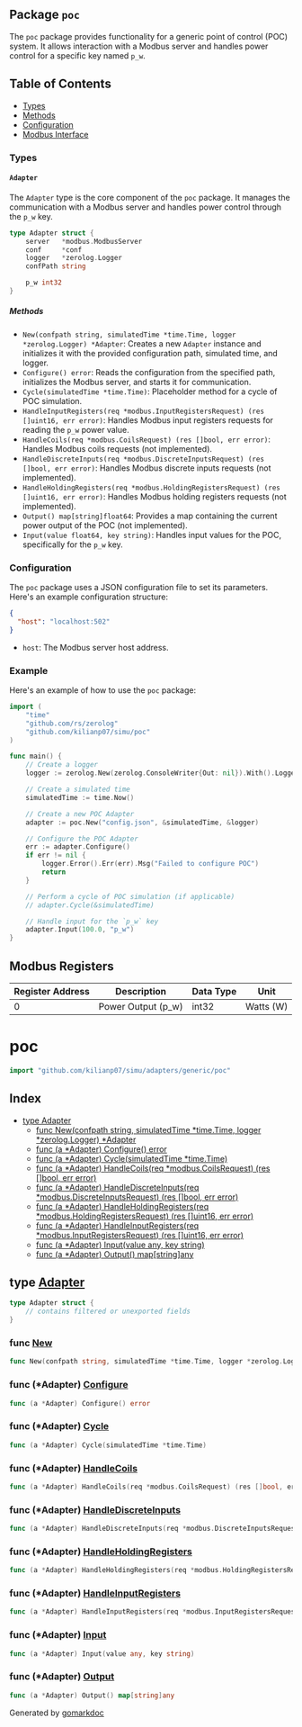 ## Package `poc`

The `poc` package provides functionality for a generic point of control (POC) system. It allows interaction with a Modbus server and handles power control for a specific key named `p_w`.

## Table of Contents
- [Types](#Types)
- [Methods](#Methods)
- [Configuration](#Configuration)
- [Modbus Interface](#modbus-registers)

### Types

#### `Adapter`

The `Adapter` type is the core component of the `poc` package. It manages the communication with a Modbus server and handles power control through the `p_w` key.

```go
type Adapter struct {
	server   *modbus.ModbusServer
	conf     *conf
	logger   *zerolog.Logger
	confPath string

	p_w int32
}
```

##### Methods

- `New(confpath string, simulatedTime *time.Time, logger *zerolog.Logger) *Adapter`: Creates a new `Adapter` instance and initializes it with the provided configuration path, simulated time, and logger.
- `Configure() error`: Reads the configuration from the specified path, initializes the Modbus server, and starts it for communication.
- `Cycle(simulatedTime *time.Time)`: Placeholder method for a cycle of POC simulation.
- `HandleInputRegisters(req *modbus.InputRegistersRequest) (res []uint16, err error)`: Handles Modbus input registers requests for reading the `p_w` power value.
- `HandleCoils(req *modbus.CoilsRequest) (res []bool, err error)`: Handles Modbus coils requests (not implemented).
- `HandleDiscreteInputs(req *modbus.DiscreteInputsRequest) (res []bool, err error)`: Handles Modbus discrete inputs requests (not implemented).
- `HandleHoldingRegisters(req *modbus.HoldingRegistersRequest) (res []uint16, err error)`: Handles Modbus holding registers requests (not implemented).
- `Output() map[string]float64`: Provides a map containing the current power output of the POC (not implemented).
- `Input(value float64, key string)`: Handles input values for the POC, specifically for the `p_w` key.

### Configuration

The `poc` package uses a JSON configuration file to set its parameters. Here's an example configuration structure:

```json
{
  "host": "localhost:502"
}
```

- `host`: The Modbus server host address.

### Example

Here's an example of how to use the `poc` package:

```go
import (
	"time"
	"github.com/rs/zerolog"
	"github.com/kilianp07/simu/poc"
)

func main() {
	// Create a logger
	logger := zerolog.New(zerolog.ConsoleWriter{Out: nil}).With().Logger()

	// Create a simulated time
	simulatedTime := time.Now()

	// Create a new POC Adapter
	adapter := poc.New("config.json", &simulatedTime, &logger)

	// Configure the POC Adapter
	err := adapter.Configure()
	if err != nil {
		logger.Error().Err(err).Msg("Failed to configure POC")
		return
	}

	// Perform a cycle of POC simulation (if applicable)
	// adapter.Cycle(&simulatedTime)

	// Handle input for the `p_w` key
	adapter.Input(100.0, "p_w")
}
```

## Modbus Registers


| Register Address | Description              | Data Type | Unit       |
|------------------|--------------------------|-----------|------------|
| 0                | Power Output (p_w)       | int32     | Watts (W)  |




<!-- Code generated by gomarkdoc. DO NOT EDIT -->

# poc

```go
import "github.com/kilianp07/simu/adapters/generic/poc"
```

## Index

- [type Adapter](<#Adapter>)
  - [func New\(confpath string, simulatedTime \*time.Time, logger \*zerolog.Logger\) \*Adapter](<#New>)
  - [func \(a \*Adapter\) Configure\(\) error](<#Adapter.Configure>)
  - [func \(a \*Adapter\) Cycle\(simulatedTime \*time.Time\)](<#Adapter.Cycle>)
  - [func \(a \*Adapter\) HandleCoils\(req \*modbus.CoilsRequest\) \(res \[\]bool, err error\)](<#Adapter.HandleCoils>)
  - [func \(a \*Adapter\) HandleDiscreteInputs\(req \*modbus.DiscreteInputsRequest\) \(res \[\]bool, err error\)](<#Adapter.HandleDiscreteInputs>)
  - [func \(a \*Adapter\) HandleHoldingRegisters\(req \*modbus.HoldingRegistersRequest\) \(res \[\]uint16, err error\)](<#Adapter.HandleHoldingRegisters>)
  - [func \(a \*Adapter\) HandleInputRegisters\(req \*modbus.InputRegistersRequest\) \(res \[\]uint16, err error\)](<#Adapter.HandleInputRegisters>)
  - [func \(a \*Adapter\) Input\(value any, key string\)](<#Adapter.Input>)
  - [func \(a \*Adapter\) Output\(\) map\[string\]any](<#Adapter.Output>)


<a name="Adapter"></a>
## type [Adapter](<https://github.com/kilianp07/simu/blob/main/adapters/generic/poc/poc.go#L20-L27>)



```go
type Adapter struct {
    // contains filtered or unexported fields
}
```

<a name="New"></a>
### func [New](<https://github.com/kilianp07/simu/blob/main/adapters/generic/poc/poc.go#L29>)

```go
func New(confpath string, simulatedTime *time.Time, logger *zerolog.Logger) *Adapter
```



<a name="Adapter.Configure"></a>
### func \(\*Adapter\) [Configure](<https://github.com/kilianp07/simu/blob/main/adapters/generic/poc/poc.go#L39>)

```go
func (a *Adapter) Configure() error
```



<a name="Adapter.Cycle"></a>
### func \(\*Adapter\) [Cycle](<https://github.com/kilianp07/simu/blob/main/adapters/generic/poc/poc.go#L75>)

```go
func (a *Adapter) Cycle(simulatedTime *time.Time)
```



<a name="Adapter.HandleCoils"></a>
### func \(\*Adapter\) [HandleCoils](<https://github.com/kilianp07/simu/blob/main/adapters/generic/poc/poc.go#L97>)

```go
func (a *Adapter) HandleCoils(req *modbus.CoilsRequest) (res []bool, err error)
```



<a name="Adapter.HandleDiscreteInputs"></a>
### func \(\*Adapter\) [HandleDiscreteInputs](<https://github.com/kilianp07/simu/blob/main/adapters/generic/poc/poc.go#L101>)

```go
func (a *Adapter) HandleDiscreteInputs(req *modbus.DiscreteInputsRequest) (res []bool, err error)
```



<a name="Adapter.HandleHoldingRegisters"></a>
### func \(\*Adapter\) [HandleHoldingRegisters](<https://github.com/kilianp07/simu/blob/main/adapters/generic/poc/poc.go#L105>)

```go
func (a *Adapter) HandleHoldingRegisters(req *modbus.HoldingRegistersRequest) (res []uint16, err error)
```



<a name="Adapter.HandleInputRegisters"></a>
### func \(\*Adapter\) [HandleInputRegisters](<https://github.com/kilianp07/simu/blob/main/adapters/generic/poc/poc.go#L78>)

```go
func (a *Adapter) HandleInputRegisters(req *modbus.InputRegistersRequest) (res []uint16, err error)
```



<a name="Adapter.Input"></a>
### func \(\*Adapter\) [Input](<https://github.com/kilianp07/simu/blob/main/adapters/generic/poc/poc.go#L114>)

```go
func (a *Adapter) Input(value any, key string)
```



<a name="Adapter.Output"></a>
### func \(\*Adapter\) [Output](<https://github.com/kilianp07/simu/blob/main/adapters/generic/poc/poc.go#L109>)

```go
func (a *Adapter) Output() map[string]any
```



Generated by [gomarkdoc](<https://github.com/princjef/gomarkdoc>)
